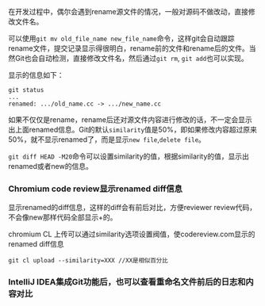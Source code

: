 在开发过程中，偶尔会遇到rename源文件的情况，一般对源码不做改动，直接修改文件名。

可以使用`git mv old_file_name new_file_name`命令，这样git会自动跟踪rename文件，提交记录显示得很明白，rename前的文件和rename后的文件。当然Git也会自动检测，直接修改文件名，然后通过`git rm`, `git add`也可以实现。

显示的信息如下：
```
git status
...
renamed: .../old_name.cc -> .../new_name.cc
```

如果不仅仅是rename，rename后还对源文件内容进行修改的话，不一定会显示出上面renamed信息。Git的默认`similarity`值是50%，即如果修改内容超过原来50%，就不显示renamed了，而是显示`new file`,`delete file`。

`git diff HEAD -M20`命令可以设置similarity的值，根据similarity的值，显示出renamed或者new的信息。

### Chromium code review显示renamed diff信息

显示renamed的diff信息，这样的diff会有前后对比，方便reviewer review代码，不会像new那样代码全部显示+的。

chromium CL 上传可以通过similarity选项设置阀值，使codereview.com显示的renamed diff信息

```
git cl upload --similarity=XXX //XX是相似百分比
```

### IntelliJ IDEA集成Git功能后，也可以查看重命名文件前后的日志和内容对比